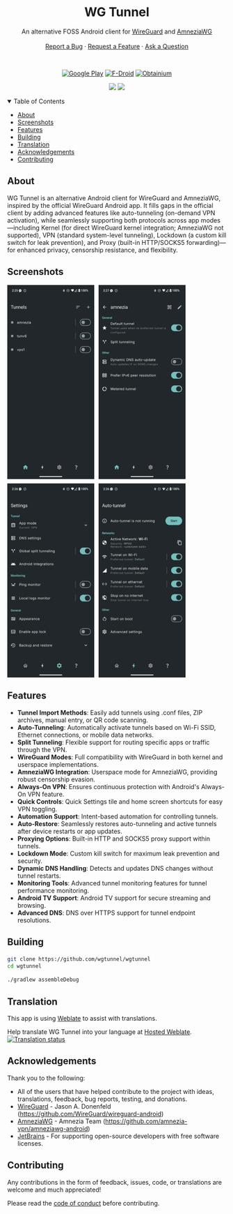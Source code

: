<h1 align="center">
WG Tunnel
</h1>

<div align="center">

An alternative FOSS Android client for [WireGuard](https://www.wireguard.com/)
and [AmneziaWG](https://docs.amnezia.org/documentation/amnezia-wg/)
<br />
<br />
<a href="https://github.com/zaneschepke/wgtunnel/issues/new?assignees=zaneschepke&labels=bug&projects=&template=bug_report.md&title=%5BBUG%5D+-+Problem+with+app">Report a Bug</a>
·
<a href="https://github.com/zaneschepke/wgtunnel/issues/new?assignees=zaneschepke&labels=enhancement&projects=&template=feature_request.md&title=%5BFEATURE%5D+-+New+feature+request">Request a Feature</a>
·
<a href="https://github.com/zaneschepke/wgtunnel/discussions">Ask a Question</a>

</div>

<br/>

<div align="center">

[![Google Play](https://img.shields.io/badge/Google_Play-414141?style=for-the-badge&logo=google-play&logoColor=white)](https://play.google.com/store/apps/details?id=com.zaneschepke.wireguardautotunnel)
[![F-Droid](https://img.shields.io/static/v1?style=for-the-badge&message=F-Droid&color=1976D2&logo=F-Droid&logoColor=FFFFFF&label=)](https://github.com/zaneschepke/fdroid)
[![Obtainium](https://img.shields.io/badge/Obtainium-414141?style=for-the-badge&logo=Obtainium&logoColor=white)](https://apps.obtainium.imranr.dev/redirect?r=obtainium://app/%7B%22id%22%3A%22com.zaneschepke.wireguardautotunnel%22%2C%22url%22%3A%22https%3A%2F%2Fgithub.com%2Fzaneschepke%2Fwgtunnel%22%2C%22author%22%3A%22zaneschepke%22%2C%22name%22%3A%22WG%20Tunnel%22%2C%22preferredApkIndex%22%3A0%2C%22additionalSettings%22%3A%22%7B%5C%22includePrereleases%5C%22%3Afalse%2C%5C%22fallbackToOlderReleases%5C%22%3Atrue%2C%5C%22filterReleaseTitlesByRegEx%5C%22%3A%5C%22%5C%22%2C%5C%22filterReleaseNotesByRegEx%5C%22%3A%5C%22%5C%22%2C%5C%22verifyLatestTag%5C%22%3Atrue%2C%5C%22sortMethodChoice%5C%22%3A%5C%22date%5C%22%2C%5C%22useLatestAssetDateAsReleaseDate%5C%22%3Afalse%2C%5C%22releaseTitleAsVersion%5C%22%3Afalse%2C%5C%22trackOnly%5C%22%3Afalse%2C%5C%22versionExtractionRegEx%5C%22%3A%5C%22%5C%22%2C%5C%22matchGroupToUse%5C%22%3A%5C%22%5C%22%2C%5C%22versionDetection%5C%22%3Atrue%2C%5C%22releaseDateAsVersion%5C%22%3Afalse%2C%5C%22useVersionCodeAsOSVersion%5C%22%3Afalse%2C%5C%22apkFilterRegEx%5C%22%3A%5C%22%5C%22%2C%5C%22invertAPKFilter%5C%22%3Afalse%2C%5C%22autoApkFilterByArch%5C%22%3Atrue%2C%5C%22appName%5C%22%3A%5C%22WG%20Tunnel%5C%22%2C%5C%22appAuthor%5C%22%3A%5C%22Zane%20Schepke%5C%22%2C%5C%22shizukuPretendToBeGooglePlay%5C%22%3Afalse%2C%5C%22allowInsecure%5C%22%3Afalse%2C%5C%22exemptFromBackgroundUpdates%5C%22%3Afalse%2C%5C%22skipUpdateNotifications%5C%22%3Afalse%2C%5C%22about%5C%22%3A%5C%22%5C%22%2C%5C%22refreshBeforeDownload%5C%22%3Afalse%7D%22%2C%22overrideSource%22%3Anull%7D)

</div>

<div align="center">

[<img  src="https://img.shields.io/badge/Telegram-26A5E4.svg?style=for-the-badge&logo=Telegram&logoColor=white">](https://t.me/wgtunnel)
[<img src="https://img.shields.io/badge/Matrix-000000.svg?style=for-the-badge&logo=Matrix&logoColor=white">](https://matrix.to/#/#wg-tunnel-space:matrix.org)
</div>

<details open="open">
<summary>Table of Contents</summary>

- [About](#about)
- [Screenshots](#screenshots)
- [Features](#features)
- [Building](#building)
- [Translation](#translation)
- [Acknowledgements](#acknowledgements)
- [Contributing](#contributing)

</details>

<div style="text-align: left;">

## About

WG Tunnel is an alternative Android client for WireGuard and AmneziaWG, inspired by the official WireGuard Android app. It fills gaps in the official client by adding advanced features like auto-tunneling (on-demand VPN activation), while seamlessly supporting both protocols across app modes—including Kernel (for direct WireGuard kernel integration; AmneziaWG not supported), VPN (standard system-level tunneling), Lockdown (a custom kill switch for leak prevention), and Proxy (built-in HTTP/SOCKS5 forwarding)—for enhanced privacy, censorship resistance, and flexibility.

</div>

<div style="text-align: left;">

## Screenshots

</div>
<div style="display: flex; flex-wrap: wrap; justify-content: left; gap: 10px;">
    <img label="Main" src="fastlane/metadata/android/en-US/images/phoneScreenshots/main_screen.png" width="200"  alt="Main"/>
    <img label="Config" src="fastlane/metadata/android/en-US/images/phoneScreenshots/config_screen.png" width="200"  alt="Config"/>
    <img label="Settings" src="fastlane/metadata/android/en-US/images/phoneScreenshots/settings_screen.png" width="200"  alt="Settings"/>
    <img label="Auto-tunnel" src="fastlane/metadata/android/en-US/images/phoneScreenshots/auto_screen.png" width="200"  alt="Auto-tunnel"/>
</div>

## Features

- **Tunnel Import Methods**: Easily add tunnels using .conf files, ZIP archives, manual entry, or QR code scanning.
- **Auto-Tunneling**: Automatically activate tunnels based on Wi-Fi SSID, Ethernet connections, or mobile data networks.
- **Split Tunneling**: Flexible support for routing specific apps or traffic through the VPN.
- **WireGuard Modes**: Full compatibility with WireGuard in both kernel and userspace implementations.
- **AmneziaWG Integration**: Userspace mode for AmneziaWG, providing robust censorship evasion.
- **Always-On VPN**: Ensures continuous protection with Android's Always-On VPN feature.
- **Quick Controls**: Quick Settings tile and home screen shortcuts for easy VPN toggling.
- **Automation Support**: Intent-based automation for controlling tunnels.
- **Auto-Restore**: Seamlessly restores auto-tunneling and active tunnels after device restarts or app updates.
- **Proxying Options**: Built-in HTTP and SOCKS5 proxy support within tunnels.
- **Lockdown Mode**: Custom kill switch for maximum leak prevention and security.
- **Dynamic DNS Handling**: Detects and updates DNS changes without tunnel restarts.
- **Monitoring Tools**: Advanced tunnel monitoring features for tunnel performance monitoring.
- **Android TV Support**: Android TV support for secure streaming and browsing.
- **Advanced DNS**: DNS over HTTPS support for tunnel endpoint resolutions.

## Building

```sh
git clone https://github.com/wgtunnel/wgtunnel
cd wgtunnel
```

```sh
./gradlew assembleDebug
```

## Translation

This app is using [Weblate](https://weblate.org) to assist with translations.

Help translate WG Tunnel into your language
at [Hosted Weblate](https://hosted.weblate.org/engage/wg-tunnel/).\
[![Translation status](https://hosted.weblate.org/widgets/wg-tunnel/-/multi-auto.svg)](https://hosted.weblate.org/engage/wg-tunnel/)

## Acknowledgements

Thank you to the following:

- All of the users that have helped contribute to the project with ideas, translations, feedback, bug reports, testing, and donations.
- [WireGuard](https://www.wireguard.com/) - Jason A. Donenfeld (https://github.com/WireGuard/wireguard-android)
- [AmneziaWG](https://docs.amnezia.org/documentation/amnezia-wg/) - Amnezia Team (https://github.com/amnezia-vpn/amneziawg-android)
- [JetBrains](https://jetbrains.com) - For supporting open-source developers with free software licenses.

## Contributing

Any contributions in the form of feedback, issues, code, or translations are welcome and much
appreciated!

Please read
the [code of conduct](https://github.com/zaneschepke/wgtunnel?tab=coc-ov-file#contributor-code-of-conduct)
before contributing.
